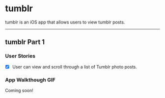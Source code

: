 # tumblr

tumblr is an iOS app that allows users to view tumblr posts.


---
## tumblr Part 1

### User Stories
- [x] User can view and scroll through a list of Tumblr photo posts.

### App Walkthough GIF

Coming soon!
